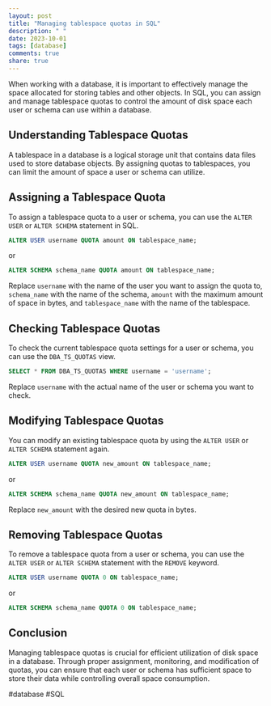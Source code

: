 ```yaml
---
layout: post
title: "Managing tablespace quotas in SQL"
description: " "
date: 2023-10-01
tags: [database]
comments: true
share: true
---
```


When working with a database, it is important to effectively manage the space allocated for storing tables and other objects. In SQL, you can assign and manage tablespace quotas to control the amount of disk space each user or schema can use within a database.

## Understanding Tablespace Quotas

A tablespace in a database is a logical storage unit that contains data files used to store database objects. By assigning quotas to tablespaces, you can limit the amount of space a user or schema can utilize.

## Assigning a Tablespace Quota

To assign a tablespace quota to a user or schema, you can use the `ALTER USER` or `ALTER SCHEMA` statement in SQL.

```sql
ALTER USER username QUOTA amount ON tablespace_name;
```
or
```sql
ALTER SCHEMA schema_name QUOTA amount ON tablespace_name;
```

Replace `username` with the name of the user you want to assign the quota to, `schema_name` with the name of the schema, `amount` with the maximum amount of space in bytes, and `tablespace_name` with the name of the tablespace.

## Checking Tablespace Quotas

To check the current tablespace quota settings for a user or schema, you can use the `DBA_TS_QUOTAS` view.

```sql
SELECT * FROM DBA_TS_QUOTAS WHERE username = 'username';
```

Replace `username` with the actual name of the user or schema you want to check.

## Modifying Tablespace Quotas

You can modify an existing tablespace quota by using the `ALTER USER` or `ALTER SCHEMA` statement again.

```sql
ALTER USER username QUOTA new_amount ON tablespace_name;
```
or
```sql
ALTER SCHEMA schema_name QUOTA new_amount ON tablespace_name;
```

Replace `new_amount` with the desired new quota in bytes.

## Removing Tablespace Quotas

To remove a tablespace quota from a user or schema, you can use the `ALTER USER` or `ALTER SCHEMA` statement with the `REMOVE` keyword.

```sql
ALTER USER username QUOTA 0 ON tablespace_name;
```
or
```sql
ALTER SCHEMA schema_name QUOTA 0 ON tablespace_name;
```

## Conclusion

Managing tablespace quotas is crucial for efficient utilization of disk space in a database. Through proper assignment, monitoring, and modification of quotas, you can ensure that each user or schema has sufficient space to store their data while controlling overall space consumption.

#database #SQL